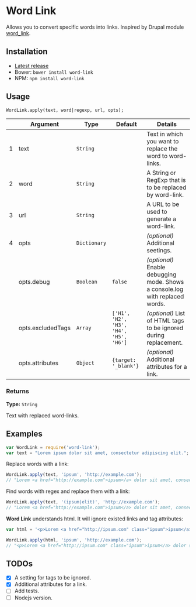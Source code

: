 # Word Link

Allows you to convert specific words into links. Inspired by Drupal module [word_link](https://www.drupal.org/project/word_link).

## Installation

- [Latest release](https://github.com/mrded/word-link/releases)
- Bower: `bower install word-link`
- NPM: `npm install word-link`

## Usage

`WordLink.apply(text, word|regexp, url, opts);`

|   | Argument          | Type         | Default                                | Details                                                                      |
|---|-------------------|--------------|----------------------------------------|------------------------------------------------------------------------------|
| 1 | text              | `String`     |                                        | Text in which you want to replace the word to word-links.                    |
| 2 | word              | `String`     |                                        | A String or RegExp that is to be replaced by word-link.                      |
| 3 | url               | `String`     |                                        | A URL to be used to generate a word-link.                                    |
| 4 | opts              | `Dictionary` |                                        | *(optional)* Additional seetings.                                            |
|   | opts.debug        | `Boolean`    | `false`                                | *(optional)* Enable debugging mode. Shows a console.log with replaced words. |
|   | opts.excludedTags | `Array`      | `['H1', 'H2', 'H3', 'H4', 'H5', 'H6']` | *(optional)* List of HTML tags to be ignored during replacement.             |
|   | opts.attributes   | `Object`     | `{target: '_blank'}`                   | *(optional)* Additional attributes for a link.                               |

### Returns
**Type:** `String`

Text with replaced word-links.


## Examples

```javascript
var WordLink = require('word-link');
var text = "Lorem ipsum dolor sit amet, consectetur adipiscing elit.";
```

Replace words with a link:

```javascript
WordLink.apply(text, 'ipsum', 'http://example.com');
// "Lorem <a href="http://example.com">ipsum</a> dolor sit amet, consectetur adipiscing elit."
```

Find words with regex and replace them with a link:

```javascript
WordLink.apply(text, '(ipsum|elit)', 'http://example.com');
// "Lorem <a href="http://example.com">ipsum</a> dolor sit amet, consectetur adipiscing <a href="http://example.com">elit</a>."
```

**Word Link** understands html. It will ignore existed links and tag attributes:

```javascript
var html = '<p>Lorem <a href="http://ipsum.com" class="ipsum">ipsum</a> dolor sit amet, consectetur adipiscing elit.</p>';

WordLink.apply(html, 'ipsum', 'http://example.com');
// "<p>Lorem <a href="http://ipsum.com" class="ipsum">ipsum</a> dolor sit amet, consectetur adipiscing elit.</p>"
```

## TODOs
- [X] A setting for tags to be ignored.
- [X] Additional attributes for a link.
- [ ] Add tests.
- [ ] Nodejs version.
